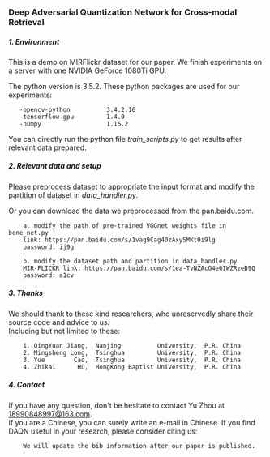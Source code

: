 ### Deep Adversarial Quantization  Network for Cross-modal  Retrieval 

##### 1. Environment 
This is a demo on MIRFlickr dataset for our paper.  We finish experiments on a server with one NVIDIA GeForce 1080Ti GPU. 

The python version is 3.5.2.  These python packages are used for our experiments:  

 ```
    -opencv-python          3.4.2.16
    -tensorflow-gpu         1.4.0 
    -numpy                  1.16.2  
 ```
 You can directly run the python file _train_scripts.py_ to get results after relevant data prepared.

##### 2. Relevant data and setup 

Please preprocess dataset to appropriate the input format and modify the partition of dataset in _data_handler.py_. 

Or you can download the data we preprocessed from the pan.baidu.com.  

```
    a. modify the path of pre-trained VGGnet weights file in bone_net.py 
    link: https://pan.baidu.com/s/1vag9Cag40zAxySMKt0i9lg  
    password: ij9g  
    
    b. modify the dataset path and partition in data_handler.py   
    MIR-FLICKR link: https://pan.baidu.com/s/1ea-TvNZAcG4e6IWZRzeB9Q  
    password: a1cv
```

##### 3. Thanks
We should thank to these kind researchers, who unreservedly share their source code and advice to us.  
Including but not limited to these:

```
    1. QingYuan Jiang,  Nanjing          University,  P.R. China
    2. Mingsheng Long,  Tsinghua         University,  P.R. China
    3. Yue        Cao,  Tsinghua         University,  P.R. China
    4. Zhikai      Hu,  HongKong Baptist University,  P.R. China
```

##### 4. Contact
If you have any question, don't be hesitate to contact Yu Zhou at 18990848997@163.com.  
If you are a Chinese, you can surely write an e-mail in Chinese. 
If you find DAQN useful in your research, please consider citing us: 

```
    We will update the bib information after our paper is published. 
```
